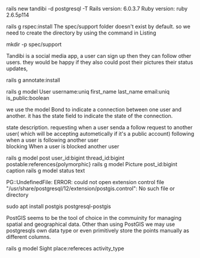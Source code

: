 rails new tandibi -d postgresql -T
Rails version: 6.0.3.7
Ruby version: ruby 2.6.5p114

rails g rspec:install
The spec/support folder doesn't exist by default. so we need to create the directory by using the command in Listing

mkdir -p spec/support


Tandibi is a social media app, a user can sign up then they can follow other users. they would be happy if they also could post their pictures their status updates,

rails g annotate:install

 rails g model User username:uniq first_name last_name email:uniq is_public:boolean

 we use the model Bond to indicate a connection between one user and another. it has the state field to indicate the state of the connection. 


 state                            description.
 requesting        when a user senda a follow request to another user( which will be accepting 
                                         autometically    if it's a public account)
 following          when a user is following another user      
 blocking              When a user is blocked another user

 rails g model post user_id:bigint thread_id:bigint postable:references{polymorphic}
rails g model Picture post_id:bigint caption
rails g model status text

PG::UndefinedFile: ERROR:  could not open extension control file "/usr/share/postgresql/12/extension/postgis.control": No such file or directory

sudo apt install postgis postgresql-postgis

PostGIS seems to be the tool of choice in the commuinity for managing spatial and geographical data. Other than using PostGIS we may use postgresqls own data type or even primitively store the points manually as different columns.

rails g model Sight place:refereces activity_type

